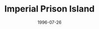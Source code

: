 ---
mission_id: prison2
editorsChoice:
title: "Imperial Prison Island"
authors:
    - "Mattias Welander"
date: 1996-07-26
filename: "prison2.zip"
description: "While fighting the Dark Troopers, the Alliance learns of a new threat: the TIE Phantom, a starfighter with a working cloaking device. A smuggler with vital information about the project has been captured by the Empire and is being held deep in an Imperial prison the planet Taheem. Kyle Katern will have to pause his fight against the Dark Troopers and travel to the prison to eliminate the prisoner."
cover:
levelReplaced: SECBASE
difficulty: no
bm:	yes
fme: no
wax: yes
three_do: no
voc: no
gmd: no
vue: no
lfd: yes
base: "New level from scratch" 
editors: "DFUSE 1.0"

---